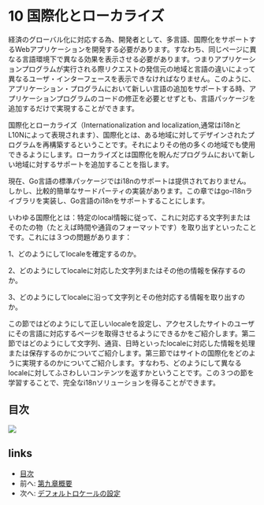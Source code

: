 # 10 国際化とローカライズ
経済のグローバル化に対応する為、開発者として、多言語、国際化をサポートするWebアプリケーションを開発する必要があります。すなわち、同じページに異なる言語環境下で異なる効果を表示させる必要があります。つまりアプリケーションプログラムが実行される際リクエストの発信元の地域と言語の違いによって異なるユーザ・インターフェースを表示できなければなりません。このように、アプリケーション・プログラムにおいて新しい言語の追加をサポートする時、アプリケーションプログラムのコードの修正を必要とせずとも、言語パッケージを追加するだけで実現することができます。

国際化とローカライズ（Internationalization and localization,通常はi18nとL10Nによって表現されます）、国際化とは、ある地域に対してデザインされたプログラムを再構築するということです。それによりその他の多くの地域でも使用できるようにします。ローカライズとは国際化を睨んだプログラムにおいて新しい地域に対するサポートを追加することを指します。

現在、Go言語の標準パッケージではi18nのサポートは提供されておりません。しかし、比較的簡単なサードパーティの実装があります。この章ではgo-i18nライブラリを実装し、Go言語のi18nをサポートすることにします。

いわゆる国際化とは：特定のlocal情報に従って、これに対応する文字列またはそのたの物（たとえば時間や通貨のフォーマットです）を取り出すといったことです。これには３つの問題があります：

1、どのようにしてlocaleを確定するのか。

2、どのようにしてlocaleに対応した文字列またはその他の情報を保存するのか。

3、どのようにしてlocaleに沿って文字列とその他対応する情報を取り出すのか。

この節ではどのようにして正しいlocaleを設定し、アクセスしたサイトのユーザにその言語に対応するページを取得させるようにできるかをご紹介します。第二節ではどのようにして文字列、通貨、日時といったlocaleに対応した情報を処理または保存するのかについてご紹介します。第三節ではサイトの国際化をどのように実現するのかについてご紹介します。すなわち、どのようにして異なるlocaleに対してふさわしいコンテンツを返すかということです。この３つの節を学習することで、完全なi18nソリューションを得ることができます。

## 目次

  ![](images/navi10.png?raw=true)

## links
   * [目次](<preface.md>)
   * 前へ: [第九章概要](<09.7.md>)
   * 次へ: [デフォルトロケールの設定](<10.1.md>)

